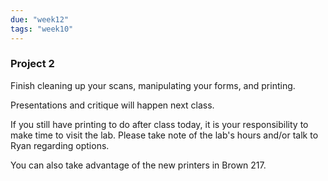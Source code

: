 ```yaml
---
due: "week12"
tags: "week10"
---
```


### Project 2

Finish cleaning up your scans, manipulating your forms, and printing.

Presentations and critique will happen next class.

If you still have printing to do after class today, it is your responsibility to make time to visit the lab. Please take note of the lab's hours and/or talk to Ryan regarding options.

You can also take advantage of the new printers in Brown 217.
